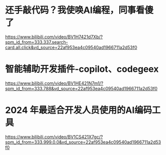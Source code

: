 # 还手敲代码？我使唤AI编程，同事看傻了
https://www.bilibili.com/video/BV1H7421d7Xb/?spm_id_from=333.337.search-card.all.click&vd_source=22af953ea4c09540ad1966711a2d53f0


# 智能辅助开发插件-copilot、codegeex
https://www.bilibili.com/video/BV1HE421N7m1/?spm_id_from=333.788&vd_source=22af953ea4c09540ad1966711a2d53f0

# 2024 年最适合开发人员使用的AI编码工具
https://www.bilibili.com/video/BV1CS421X7gc/?spm_id_from=333.999.0.0&vd_source=22af953ea4c09540ad1966711a2d53f0


